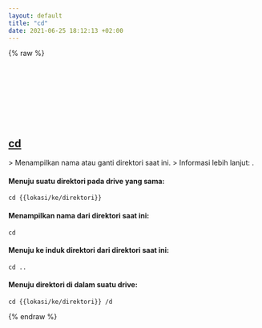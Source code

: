 ```yaml
---
layout: default
title: "cd"
date: 2021-06-25 18:12:13 +02:00
---
```

{% raw %}
<h2 id="cd">
  <a href="/id/windows/cd.html">cd</a> <a href="#cd"><svg class="icon">
    <use href="/assets/images/unicode_sprite.svg#link" />
  </svg></a>
</h2>
> Menampilkan nama atau ganti direktori saat ini.
> Informasi lebih lanjut: <https://docs.microsoft.com/windows-server/administration/windows-commands/cd>.

#### Menuju suatu direktori pada drive yang sama:
```shell
cd {{lokasi/ke/direktori}}
```
#### Menampilkan nama dari direktori saat ini:
```shell
cd
```
#### Menuju ke induk direktori dari direktori saat ini:
```shell
cd ..
```
#### Menuju direktori di dalam suatu drive:
```shell
cd {{lokasi/ke/direktori}} /d
```
{% endraw %}